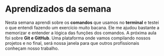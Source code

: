 # Aprendizados da semana
Nesta semana aprendi sobre os **comandos** que usamos no **terminal** e testei o que entendi fazendo um exercício muito bacana. Ele me ajudou bastante a memorizar e entender a lógica das funções dos comandos. A próxima aula foi sobre **Git e GitHub**. Uma plataforma onde vamos compilando nossos projetos e no final, será nossa janela para que outros profissionais conheçam nosso trabalho.   